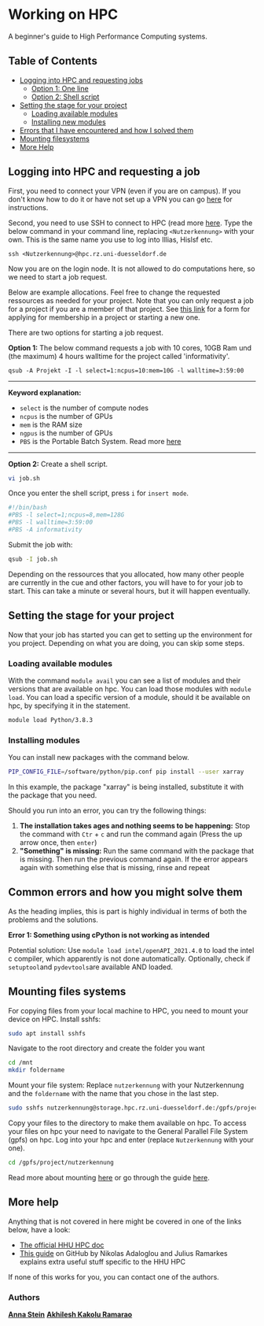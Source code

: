 # Working on HPC

A beginner's guide to High Performance Computing systems.

## Table of Contents
- [Logging into HPC and requesting jobs](#Intro)
    - [Option 1: One line](#o1)
    - [Option 2: Shell script](#o2)
- [Setting the stage for your project](#prep)
    - [Loading available modules](#load)
    - [Installing new modules](#install)
- [Errors that I have encountered and how I solved them](#errors)
- [Mounting filesystems](#files)
- [More Help](#help)

## Logging into HPC and requesting a job <a name="Intro"></a>
First, you need to connect your VPN (even if you are on campus). If you don't know how to do it or have not set up a VPN you can go [here](https://wiki.hhu.de/display/OPENVPN/OpenVPN) for instructions.

Second, you need to use SSH to connect to HPC (read more [here](https://en.wikipedia.org/wiki/Secure_Shell). Type the below command in your command line, replacing `<Nutzerkennung>` with your own. This is the same name you use to log into Illias, Hislsf etc.
```shell
ssh <Nutzerkennung>@hpc.rz.uni-duesseldorf.de

```

Now you are on the login node. It is not allowed to do computations here, so we need to start a job request.

Below are example allocations. Feel free to change the requested ressources as needed for your project.
Note that you can only request a job for a project if you are a member of that project. See [this link](https://www.zim.hhu.de/forschung/high-performance-computing/antrag) for a form for applying for membership in a project or starting a new one.

There are two options for starting a job request.

**Option 1:**<a name="o1"></a>
The below command requests a job with 10 cores, 10GB Ram und (the maximum) 4 hours walltime for the project called 'informativity'.
```shell
qsub -A Projekt -I -l select=1:ncpus=10:mem=10G -l walltime=3:59:00
```
---
**Keyword explanation:**
- `select` is the number of compute nodes
- `ncpus` is the number of GPUs
- `mem` is the RAM size
- `ngpus` is the number of GPUs
- `PBS` is the Portable Batch System. Read more [here](https://en.wikipedia.org/wiki/Portable_Batch_system)
---

**Option 2:**<a name="o2"></a>
Create a shell script.
```bash
vi job.sh
```
Once you enter the shell script, press `i` for `insert mode`.
```bash
#!/bin/bash
#PBS -l select=1;ncpus=8,mem=128G
#PBS -l walltime=3:59:00
#PBS -A informativity
```
Submit the job with:

```bash
qsub -I job.sh
```

Depending on the ressources that you allocated, how many other people are currently in the cue and other factors, you will have to for your job to start. This can take a minute or several hours, but it will happen eventually.


## Setting the stage for your project <a name="prep"></a>
Now that your job has started you can get to setting up the environment for you project. Depending on what you are doing, you can skip some steps.

### Loading available modules <a name="load"></a>
With the command `module avail` you can see a list of modules and their versions that are available on hpc. You can load those modules with `module load`.
You can load a specific version of a module, should it be available on hpc, by specifying it in the statement.
```sh
module load Python/3.8.3
```

### Installing modules <a name="install"></a>
You can install new packages with the command below.
```sh
PIP_CONFIG_FILE=/software/python/pip.conf pip install --user xarray
```
In this example, the package "xarray" is being installed, substitute it with the package that you need.

Should you run into an error, you can try the following things:
1. **The installation takes ages and nothing seems to be happening:**
    Stop the command with `Ctr` + `c` and run the command again (Press the up arrow once, then `enter`)
2. **"Something" is missing:**
 Run the same command with the package that is missing. Then run the previous command again. If the error appears again with something else that is missing, rinse and repeat

## Common errors and how you might solve them <a name="errors"></a>
As the heading implies, this is part is highly individual in terms of both the problems and the solutions.

**Error 1: Something using cPython is not working as intended**

Potential solution: Use `module load intel/openAPI_2021.4.0` to load the intel c compiler, which apparently is not done automatically. Optionally, check if `setuptool`and `pydevtools`are available AND loaded.

## Mounting files systems <a name="files"></a>

For copying files from your local machine to HPC, you need to mount your device on HPC.
Install sshfs:
```bash
sudo apt install sshfs
```

Navigate to the root directory and create the folder you want
```bash
cd /mnt
mkdir foldername
```

Mount your file system: Replace `nutzerkennung` with your Nutzerkennung and the `foldername` with the name that you chose in the last step.

```bash
sudo sshfs nutzerkennung@storage.hpc.rz.uni-duesseldorf.de:/gpfs/project/nutzerkennung /mnt/foldername
```
Copy your files to the directory to make them available on hpc.
To access your files on hpc your need to navigate to the General Parallel File System (gpfs) on hpc.
Log into your hpc and enter (replace `Nutzerkennung` with your one).

```bash
cd /gpfs/project/nutzerkennung
```

Read more about mounting [here](https://man7.org/linux/man-pages/man8/mount.8.html) or go through the guide [here](https://wki.hhu.de/viewpage.action?pageId=5572564).

## More help<a name="help"></a>
Anything that is not covered in here might be covered in one of the links below, have a look:

- [The official HHU HPC doc](https://wiki.hhu.de/display/HPC/Wissenschaftliches+Hochleistungs-Rechnen+am+ZIM)
- [This guide](https://github.com/black0017/slurm-hpc-survival-guide) on GitHub by Nikolas Adaloglou and Julius Ramarkes explains extra useful stuff specific to the HHU HPC

If none of this works for you, you can contact one of the authors.

### Authors
[**Anna Stein**](https://slam.phil.hhu.de/authors/anna/)
[**Akhilesh Kakolu Ramarao**](https://slam.phil.hhu.de/authors/akhilesh/)
